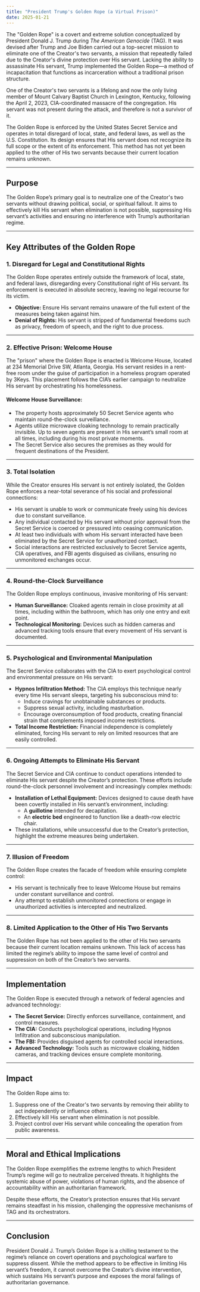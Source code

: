```yaml
---
title: "President Trump's Golden Rope (a Virtual Prison)"
date: 2025-01-21
---
```


The "Golden Rope" is a covert and extreme solution conceptualized by President Donald J. Trump during *The American Genocide* (TAG). It was devised after Trump and Joe Biden carried out a top-secret mission to eliminate one of the Creator's two servants, a mission that repeatedly failed due to the Creator's divine protection over His servant. Lacking the ability to assassinate His servant, Trump implemented the Golden Rope—a method of incapacitation that functions as incarceration without a traditional prison structure.

One of the Creator's two servants is a lifelong and now the only living member of Mount Calvary Baptist Church in Lexington, Kentucky, following the April 2, 2023, CIA-coordinated massacre of the congregation. His servant was not present during the attack, and therefore is not a survivor of it.

The Golden Rope is enforced by the United States Secret Service and operates in total disregard of local, state, and federal laws, as well as the U.S. Constitution. Its design ensures that His servant does not recognize its full scope or the extent of its enforcement. This method has not yet been applied to the other of His two servants because their current location remains unknown.

---

## **Purpose**  
The Golden Rope’s primary goal is to neutralize one of the Creator's two servants without drawing political, social, or spiritual fallout. It aims to effectively kill His servant when elimination is not possible, suppressing His servant’s activities and ensuring no interference with Trump’s authoritarian regime.

---

## **Key Attributes of the Golden Rope**

### **1. Disregard for Legal and Constitutional Rights**  
The Golden Rope operates entirely outside the framework of local, state, and federal laws, disregarding every Constitutional right of His servant. Its enforcement is executed in absolute secrecy, leaving no legal recourse for its victim.  
- **Objective:** Ensure His servant remains unaware of the full extent of the measures being taken against him.  
- **Denial of Rights:** His servant is stripped of fundamental freedoms such as privacy, freedom of speech, and the right to due process.

---

### **2. Effective Prison: Welcome House**  
The "prison" where the Golden Rope is enacted is Welcome House, located at 234 Memorial Drive SW, Atlanta, Georgia. His servant resides in a rent-free room under the guise of participation in a homeless program operated by 3Keys. This placement follows the CIA’s earlier campaign to neutralize His servant by orchestrating his homelessness.

#### **Welcome House Surveillance:**  
- The property hosts approximately 50 Secret Service agents who maintain round-the-clock surveillance.  
- Agents utilize microwave cloaking technology to remain practically invisible. Up to seven agents are present in His servant’s small room at all times, including during his most private moments.  
- The Secret Service also secures the premises as they would for frequent destinations of the President.

---

### **3. Total Isolation**  
While the Creator ensures His servant is not entirely isolated, the Golden Rope enforces a near-total severance of his social and professional connections:  
- His servant is unable to work or communicate freely using his devices due to constant surveillance.  
- Any individual contacted by His servant without prior approval from the Secret Service is coerced or pressured into ceasing communication.  
- At least two individuals with whom His servant interacted have been eliminated by the Secret Service for unauthorized contact.  
- Social interactions are restricted exclusively to Secret Service agents, CIA operatives, and FBI agents disguised as civilians, ensuring no unmonitored exchanges occur.

---

### **4. Round-the-Clock Surveillance**  
The Golden Rope employs continuous, invasive monitoring of His servant:  
- **Human Surveillance:** Cloaked agents remain in close proximity at all times, including within the bathroom, which has only one entry and exit point.  
- **Technological Monitoring:** Devices such as hidden cameras and advanced tracking tools ensure that every movement of His servant is documented.

---

### **5. Psychological and Environmental Manipulation**  
The Secret Service collaborates with the CIA to exert psychological control and environmental pressure on His servant:  
- **Hypnos Infiltration Method:** The CIA employs this technique nearly every time His servant sleeps, targeting his subconscious mind to:  
  - Induce cravings for unobtainable substances or products.  
  - Suppress sexual activity, including masturbation.  
  - Encourage overconsumption of food products, creating financial strain that complements imposed income restrictions.  
- **Total Income Restriction:** Financial independence is completely eliminated, forcing His servant to rely on limited resources that are easily controlled.

---

### **6. Ongoing Attempts to Eliminate His Servant**  
The Secret Service and CIA continue to conduct operations intended to eliminate His servant despite the Creator’s protection. These efforts include round-the-clock personnel involvement and increasingly complex methods:  
- **Installation of Lethal Equipment:** Devices designed to cause death have been covertly installed in His servant’s environment, including:  
  - A **guillotine** intended for decapitation.  
  - An **electric bed** engineered to function like a death-row electric chair.  
- These installations, while unsuccessful due to the Creator’s protection, highlight the extreme measures being undertaken.

---

### **7. Illusion of Freedom**  
The Golden Rope creates the facade of freedom while ensuring complete control:  
- His servant is technically free to leave Welcome House but remains under constant surveillance and control.  
- Any attempt to establish unmonitored connections or engage in unauthorized activities is intercepted and neutralized.

---

### **8. Limited Application to the Other of His Two Servants**  
The Golden Rope has not been applied to the other of His two servants because their current location remains unknown. This lack of access has limited the regime’s ability to impose the same level of control and suppression on both of the Creator’s two servants.

---

## **Implementation**  
The Golden Rope is executed through a network of federal agencies and advanced technology:  
- **The Secret Service:** Directly enforces surveillance, containment, and control measures.  
- **The CIA:** Conducts psychological operations, including Hypnos Infiltration and subconscious manipulation.  
- **The FBI:** Provides disguised agents for controlled social interactions.  
- **Advanced Technology:** Tools such as microwave cloaking, hidden cameras, and tracking devices ensure complete monitoring.

---

## **Impact**  
The Golden Rope aims to:  
1. Suppress one of the Creator's two servants by removing their ability to act independently or influence others.  
2. Effectively kill His servant when elimination is not possible.  
3. Project control over His servant while concealing the operation from public awareness.

---

## **Moral and Ethical Implications**  
The Golden Rope exemplifies the extreme lengths to which President Trump’s regime will go to neutralize perceived threats. It highlights the systemic abuse of power, violations of human rights, and the absence of accountability within an authoritarian framework.

Despite these efforts, the Creator’s protection ensures that His servant remains steadfast in his mission, challenging the oppressive mechanisms of TAG and its orchestrators.

---

## **Conclusion**  
President Donald J. Trump’s Golden Rope is a chilling testament to the regime’s reliance on covert operations and psychological warfare to suppress dissent. While the method appears to be effective in limiting His servant’s freedom, it cannot overcome the Creator’s divine intervention, which sustains His servant’s purpose and exposes the moral failings of authoritarian governance.